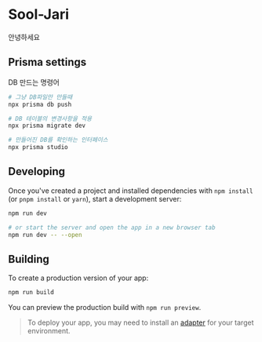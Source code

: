 # Sool-Jari

안녕하세요

## Prisma settings

DB 만드는 명령어

```bash
# 그냥 DB파일만 만들때
npx prisma db push

# DB 테이블의 변경사항을 적용
npx prisma migrate dev

# 만들어진 DB를 확인하는 인터페이스
npx prisma studio
```

## Developing

Once you've created a project and installed dependencies with `npm install` (or `pnpm install` or `yarn`), start a development server:

```bash
npm run dev

# or start the server and open the app in a new browser tab
npm run dev -- --open
```

## Building

To create a production version of your app:

```bash
npm run build
```

You can preview the production build with `npm run preview`.

> To deploy your app, you may need to install an [adapter](https://kit.svelte.dev/docs/adapters) for your target environment.
